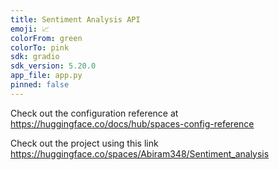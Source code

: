 ```yaml
---
title: Sentiment Analysis API
emoji: 📈
colorFrom: green
colorTo: pink
sdk: gradio
sdk_version: 5.20.0
app_file: app.py
pinned: false
---
```


Check out the configuration reference at https://huggingface.co/docs/hub/spaces-config-reference

Check out the project using this link https://huggingface.co/spaces/Abiram348/Sentiment_analysis
